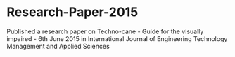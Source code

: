 # Research-Paper-2015
Published a research paper on Techno-cane - Guide for the visually impaired - 6th June 2015 in International Journal of Engineering Technology Management and Applied Sciences
